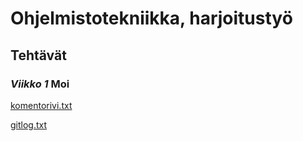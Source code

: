 # Ohjelmistotekniikka, harjoitustyö
## **Tehtävät**
### *Viikko 1* Moi
[komentorivi.txt](https://github.com/VeetiE/ot-harjoitustyo/blob/6bf829187748bf04eb260416af0366303b2394aa/laskarit/viikko1/komentorivi.txt)


[gitlog.txt](https://github.com/VeetiE/ot-harjoitustyo/blob/6bf829187748bf04eb260416af0366303b2394aa/laskarit/viikko1/gitlog.txt)
